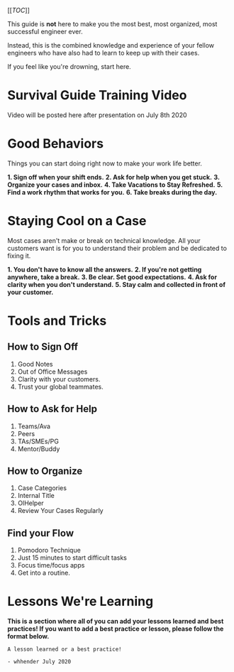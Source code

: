 [[_TOC_]]

This guide is **not** here to make you the most best, most organized, most successful engineer ever.

Instead, this is the combined knowledge and experience of your fellow engineers who have also had to learn to keep up with their cases.

If you feel like you're drowning, start here.

# Survival Guide Training Video

Video will be posted here after presentation on July 8th 2020

# Good Behaviors
Things you can start doing right now to make your work life better.

**1. Sign off when your shift ends.**
**2. Ask for help when you get stuck.**
**3. Organize your cases and inbox.**
**4. Take Vacations to Stay Refreshed.**
**5. Find a work rhythm that works for you.**
**6. Take breaks during the day.**


# Staying Cool on a Case

Most cases aren't make or break on technical knowledge. All your customers want is for you to understand their problem and be dedicated to fixing it.

**1. You don't have to know all the answers.**
**2. If you're not getting anywhere, take a break.**
**3. Be clear. Set good expectations.**
**4. Ask for clarity when you don't understand.**
**5. Stay calm and collected in front of your customer.**

# Tools and Tricks
## How to Sign Off
1. Good Notes
2. Out of Office Messages
3. Clarity with your customers.
4. Trust your global teammates.

## How to Ask for Help
1. Teams/Ava
2. Peers
3. TAs/SMEs/PG
4. Mentor/Buddy

## How to Organize
1. Case Categories
2. Internal Title
3. OlHelper
4. Review Your Cases Regularly

## Find your Flow

1. Pomodoro Technique
2. Just 15 minutes to start difficult tasks
3. Focus time/focus apps
4. Get into a routine.

# Lessons We're Learning

**This is a section where all of you can add your lessons learned and best practices! If you want to add a best practice or lesson, please follow the format below.**

```
A lesson learned or a best practice!

- whhender July 2020
```